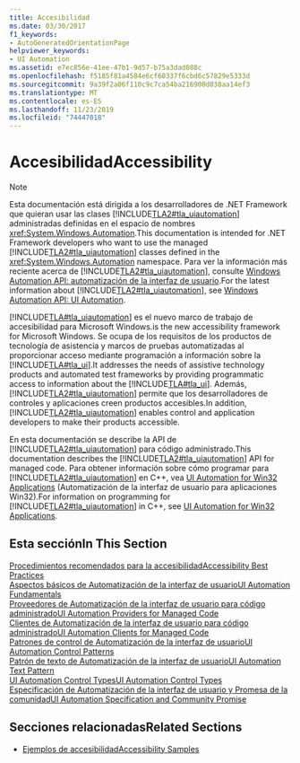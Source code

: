 ```yaml
---
title: Accesibilidad
ms.date: 03/30/2017
f1_keywords:
- AutoGeneratedOrientationPage
helpviewer_keywords:
- UI Automation
ms.assetid: e7ec856e-41ee-47b1-9d57-b75a3dad088c
ms.openlocfilehash: f5185f81a4584e6cf60337f6cbd6c57829e5333d
ms.sourcegitcommit: 9a39f2a06f110c9c7ca54ba216900d038aa14ef3
ms.translationtype: MT
ms.contentlocale: es-ES
ms.lasthandoff: 11/23/2019
ms.locfileid: "74447018"
---
```

# <a name="accessibility"></a><span data-ttu-id="c8b6c-102">Accesibilidad</span><span class="sxs-lookup"><span data-stu-id="c8b6c-102">Accessibility</span></span>
> [!NOTE]
> <span data-ttu-id="c8b6c-103">Esta documentación está dirigida a los desarrolladores de .NET Framework que quieran usar las clases [!INCLUDE[TLA2#tla_uiautomation](../../../includes/tla2sharptla-uiautomation-md.md)] administradas definidas en el espacio de nombres <xref:System.Windows.Automation>.</span><span class="sxs-lookup"><span data-stu-id="c8b6c-103">This documentation is intended for .NET Framework developers who want to use the managed [!INCLUDE[TLA2#tla_uiautomation](../../../includes/tla2sharptla-uiautomation-md.md)] classes defined in the <xref:System.Windows.Automation> namespace.</span></span> <span data-ttu-id="c8b6c-104">Para ver la información más reciente acerca de [!INCLUDE[TLA2#tla_uiautomation](../../../includes/tla2sharptla-uiautomation-md.md)], consulte [Windows Automation API: automatización de la interfaz de usuario](/windows/win32/winauto/entry-uiauto-win32).</span><span class="sxs-lookup"><span data-stu-id="c8b6c-104">For the latest information about [!INCLUDE[TLA2#tla_uiautomation](../../../includes/tla2sharptla-uiautomation-md.md)], see [Windows Automation API: UI Automation](/windows/win32/winauto/entry-uiauto-win32).</span></span>  
  
 [!INCLUDE[TLA#tla_uiautomation](../../../includes/tlasharptla-uiautomation-md.md)] <span data-ttu-id="c8b6c-105">es el nuevo marco de trabajo de accesibilidad para Microsoft Windows.</span><span class="sxs-lookup"><span data-stu-id="c8b6c-105">is the new accessibility framework for Microsoft Windows.</span></span> <span data-ttu-id="c8b6c-106">Se ocupa de los requisitos de los productos de tecnología de asistencia y marcos de pruebas automatizadas al proporcionar acceso mediante programación a información sobre la [!INCLUDE[TLA#tla_ui](../../../includes/tlasharptla-ui-md.md)].</span><span class="sxs-lookup"><span data-stu-id="c8b6c-106">It addresses the needs of assistive technology products and automated test frameworks by providing programmatic access to information about the [!INCLUDE[TLA#tla_ui](../../../includes/tlasharptla-ui-md.md)].</span></span> <span data-ttu-id="c8b6c-107">Además, [!INCLUDE[TLA2#tla_uiautomation](../../../includes/tla2sharptla-uiautomation-md.md)] permite que los desarrolladores de controles y aplicaciones creen productos accesibles.</span><span class="sxs-lookup"><span data-stu-id="c8b6c-107">In addition, [!INCLUDE[TLA2#tla_uiautomation](../../../includes/tla2sharptla-uiautomation-md.md)] enables control and application developers to make their products accessible.</span></span>  
  
 <span data-ttu-id="c8b6c-108">En esta documentación se describe la API de [!INCLUDE[TLA2#tla_uiautomation](../../../includes/tla2sharptla-uiautomation-md.md)] para código administrado.</span><span class="sxs-lookup"><span data-stu-id="c8b6c-108">This documentation describes the [!INCLUDE[TLA2#tla_uiautomation](../../../includes/tla2sharptla-uiautomation-md.md)] API for managed code.</span></span> <span data-ttu-id="c8b6c-109">Para obtener información sobre cómo programar para [!INCLUDE[TLA2#tla_uiautomation](../../../includes/tla2sharptla-uiautomation-md.md)] en C++, vea [UI Automation for Win32 Applications](/windows/desktop/winauto/windows-automation-api-portal) (Automatización de la interfaz de usuario para aplicaciones Win32).</span><span class="sxs-lookup"><span data-stu-id="c8b6c-109">For information on programming for [!INCLUDE[TLA2#tla_uiautomation](../../../includes/tla2sharptla-uiautomation-md.md)] in C++, see [UI Automation for Win32 Applications](/windows/desktop/winauto/windows-automation-api-portal).</span></span>  
  
## <a name="in-this-section"></a><span data-ttu-id="c8b6c-110">Esta sección</span><span class="sxs-lookup"><span data-stu-id="c8b6c-110">In This Section</span></span>  
 [<span data-ttu-id="c8b6c-111">Procedimientos recomendados para la accesibilidad</span><span class="sxs-lookup"><span data-stu-id="c8b6c-111">Accessibility Best Practices</span></span>](accessibility-best-practices.md)  
 [<span data-ttu-id="c8b6c-112">Aspectos básicos de Automatización de la interfaz de usuario</span><span class="sxs-lookup"><span data-stu-id="c8b6c-112">UI Automation Fundamentals</span></span>](index.md)  
 [<span data-ttu-id="c8b6c-113">Proveedores de Automatización de la interfaz de usuario para código administrado</span><span class="sxs-lookup"><span data-stu-id="c8b6c-113">UI Automation Providers for Managed Code</span></span>](ui-automation-providers-for-managed-code.md)  
 [<span data-ttu-id="c8b6c-114">Clientes de Automatización de la interfaz de usuario para código administrado</span><span class="sxs-lookup"><span data-stu-id="c8b6c-114">UI Automation Clients for Managed Code</span></span>](ui-automation-clients-for-managed-code.md)  
 [<span data-ttu-id="c8b6c-115">Patrones de control de Automatización de la interfaz de usuario</span><span class="sxs-lookup"><span data-stu-id="c8b6c-115">UI Automation Control Patterns</span></span>](ui-automation-control-patterns.md)  
 [<span data-ttu-id="c8b6c-116">Patrón de texto de Automatización de la interfaz de usuario</span><span class="sxs-lookup"><span data-stu-id="c8b6c-116">UI Automation Text Pattern</span></span>](ui-automation-text-pattern.md)  
 [<span data-ttu-id="c8b6c-117">UI Automation Control Types</span><span class="sxs-lookup"><span data-stu-id="c8b6c-117">UI Automation Control Types</span></span>](ui-automation-control-types.md)  
 [<span data-ttu-id="c8b6c-118">Especificación de Automatización de la interfaz de usuario y Promesa de la comunidad</span><span class="sxs-lookup"><span data-stu-id="c8b6c-118">UI Automation Specification and Community Promise</span></span>](ui-automation-specification-and-community-promise.md)  
  
## <a name="related-sections"></a><span data-ttu-id="c8b6c-119">Secciones relacionadas</span><span class="sxs-lookup"><span data-stu-id="c8b6c-119">Related Sections</span></span>  

- [<span data-ttu-id="c8b6c-120">Ejemplos de accesibilidad</span><span class="sxs-lookup"><span data-stu-id="c8b6c-120">Accessibility Samples</span></span>](https://github.com/Microsoft/WPF-Samples/tree/master/Accessibility) 

